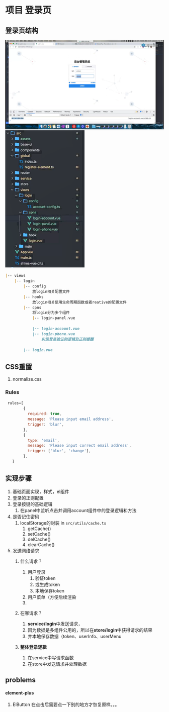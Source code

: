 # 项目 登录页

## 登录页结构

<div align=center><img src='./img/loginPage.png'></div>

<img src='./img/loginsystm.png' width='50%'>

```md
|-- views
    |-- login
        |-- config 
            放login相关配置文件
        |-- hooks 
            放login相关使用生命周期函数或者reative的配置文件
        |-- cpns
            将login分为多个组件
            |-- login-panel.vue
                
            |-- login-account.vue 
            |-- login-phone.vue
                实现登录验证的逻辑及正则提醒

        |-- login.vue
```

## CSS重置

1. normalize.css

### Rules
```js
 rules=[
        {
          required: true,
          message: 'Please input email address',
          trigger: 'blur',
        },
        {
          type: 'email',
          message: 'Please input correct email address',
          trigger: ['blur', 'change'],
        },
   ]
```

## 实现步骤
1. 基础页面实现，样式，el组件
2. 登录的正则配置
3. 登录按键的基础逻辑
   1. 在panel中监听点击并调用account组件中的登录逻辑和方法
4. 是否记住密码
   1. localStorage的封装 in `src/utils/cache.ts`
      1. getCache()
      2. setCache()
      3. delCache()
      4. clearCache()
5. 发送网络请求
   1. 什么请求？
      1. 用户登录
         1. 验证token
         2. 或生成token
         3. 本地保存token
      2. 用户菜单（方便后续渲染
      3. 
   2. 在哪请求？
      1. **service/login**中发送请求，
      2. 因为数据是多组件公用的，所以在**store/login**中获得请求的结果
      3. 并本地保存数据（token、userInfo、userMenu
   
   3. **整体登录逻辑**
      1. 在service中写请求函数
      2. 在store中发送请求并处理数据


## problems

#### element-plus 
1. ElButton 在点击后需要点一下别的地方才恢复原样。。。
